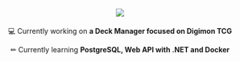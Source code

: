 
<h1 align="center">
    <img src="https://readme-typing-svg.herokuapp.com/?font=Righteous&size=35&center=true&vCenter=true&width=500&height=70&duration=4000&lines=Hi+There!+👋;+I'm+Matheus+Pereira!;" />
</h1>

<div align="center">
 
 💻 Currently working on **a Deck Manager focused on Digimon TCG**
 
 ✏ Currently learning **PostgreSQL, Web API with .NET and Docker**
 
 </div>
